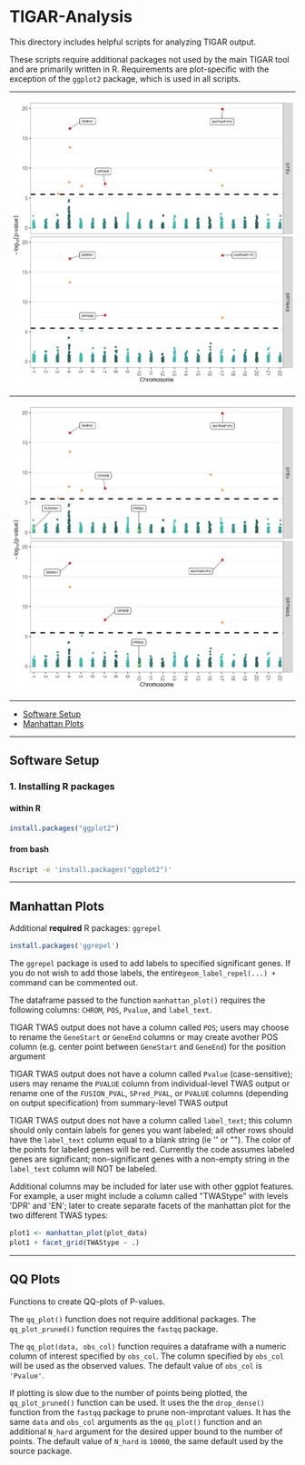 # TIGAR-Analysis
This directory includes helpful scripts for analyzing TIGAR output.

These scripts require additional packages not used by the main TIGAR tool and are primarily written in R. Requirements are plot-specific with the exception of the `ggplot2` package, which is used in all scripts.

<!-- primarily makes use of R visualization packages, particularly ggplot2. -->

---

![Manhattan plot with several labeled significant genes.](manplot_1-2.png?raw=true)

---

![Manhattan plot with several labeled significant and non-significant genes.](manplot_2-2.png?raw=true)

---

- [Software Setup](#software-setup)
- [Manhattan Plots](#manhattan-plots)



---


## Software Setup

### 1. Installing R packages

#### within R
```R
install.packages("ggplot2")
```

#### from bash
```bash
Rscript -e 'install.packages("ggplot2")'
```

---

## Manhattan Plots

Additional **required** R packages: `ggrepel`

```R
install.packages('ggrepel')
```

The `ggrepel` package is used to add labels to specified significant genes. If you do not wish to add those labels, the entire`geom_label_repel(...) +` command can be commented out. 


The dataframe passed to the function `manhattan_plot()` requires the following columns: `CHROM`, `POS`, `Pvalue`, and `label_text`.

<!-- The dataframe should also contain any other columns you plan to use for additional column-dependent plot functions (ex. If you later want to facet by the factor column `cohort`, the passed dataframe must have that column).


The `label_text` specifies the string to use in a label for the gene in that row. Only include a string in the `label_text` column if you want that label to show in the plot; use empty string (i.e. '', "") for all other rows. Labeled genes are assumed to be significant. 

## modify dataframe to be in correct format
	## required columns: 'CHROM', 'POS', 'Pvalue', 'label_text'
	## if you plan to facet, the dataframe passed to manhattan_plot() must have that column
	## you can include other columns
	## only include a string in the 'label_text' column if you want that label to show in the plot; use empty string (i.e. '', "") for all other rows -->


TIGAR TWAS output does not have a column called `POS`; users may choose to rename the `GeneStart` or `GeneEnd` columns or may create avother POS column (e.g. center point between `GeneStart` and `GeneEnd`) for the position argument

TIGAR TWAS output does not have a column called `Pvalue` (case-sensitive); users may rename the `PVALUE` column from individual-level TWAS output or rename one of the `FUSION_PVAL`, `SPred_PVAL`, or `PVALUE` columns (depending on output specification) from summary-level TWAS output

TIGAR TWAS output does not have a column called `label_text`; this column should only contain labels for genes you want labeled; all other rows should have the `label_text` column equal to a blank string (ie '' or ""). The color of the points for labeled genes will be red. Currently the code assumes labeled genes are significant; non-significant genes with a non-empty string in the `label_text` column will NOT be labeled.

Additional columns may be included for later use with other ggplot features. For example, a user might include a column called "TWAStype" with levels 'DPR' and 'EN'; later to create separate facets of the manhattan plot for the two different TWAS types:
```R
plot1 <- manhattan_plot(plot_data)
plot1 + facet_grid(TWAStype ~ .)
```


---


## QQ Plots

Functions to create QQ-plots of P-values.

The `qq_plot()` function does not require additional packages. The `qq_plot_pruned()` function requires the `fastqq` package.


The `qq_plot(data, obs_col)` function requires a dataframe with a numeric column of interest specified by `obs_col`. The column specified by `obs_col` will be used as the observed values. The default value of `obs_col` is `'Pvalue'`. 


If plotting is slow due to the number of points being plotted, the `qq_plot_pruned()` function can be used. It uses the the `drop_dense()` function from the `fastqq` package to prune non-improtant values. It has the same `data` and `obs_col` arguments as the `qq_plot()` function and an additional `N_hard` argument for the desired upper bound to the number of points. The default value of `N_hard` is `10000`, the same default used by the source package.


<!-- Recommended (not required) R package: `fastqq` (`drop_dense()` function, may not be required) -->
<!-- 
library('fastqq')

`fastqq::drop_dense()` -->

<!-- If plotting is slow due to the number of points being plotted, the `drop_dense()` function from the `fastqq` package can be used to prune non-improtant values. The `qq_plot_pruned()` function  -->
<!-- 
```R
# N_hard=10000 is the default desired upper bound to the number of points
pruned_data <- fastqq::drop_dense(observ, expect, N_hard=10000)
```
 -->








